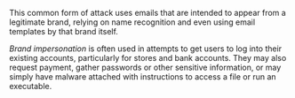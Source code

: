 
This common form of attack uses emails that are intended to appear from a legitimate brand, relying on name recognition and even using email templates by that brand itself.

*Brand impersonation* is often used in attempts to get users to log into their existing accounts, particularly for stores and bank accounts. They may also request payment, gather passwords or other sensitive information, or may simply have malware attached with instructions to access a file or run an executable.
